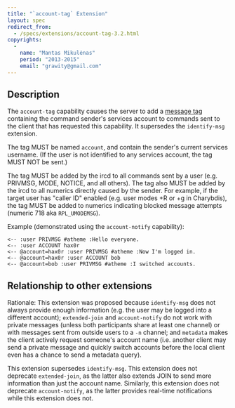```yaml
---
title: "`account-tag` Extension"
layout: spec
redirect_from:
  - /specs/extensions/account-tag-3.2.html
copyrights:
  -
    name: "Mantas Mikulėnas"
    period: "2013-2015"
    email: "grawity@gmail.com"
---
```


## Description

The `account-tag` capability causes the server to add a [message tag][] containing
the command sender's services account to commands sent to the client that has
requested this capability. It supersedes the `identify-msg` extension.

The tag MUST be named `account`, and contain the sender's current services
username. (If the user is not identified to any services account, the tag MUST
NOT be sent.)

The tag MUST be added by the ircd to all commands sent by a user (e.g. PRIVMSG,
MODE, NOTICE, and all others). The tag also MUST be added by the ircd to all
numerics directly caused by the sender. For example, if the target user has
"caller ID" enabled (e.g. user modes +R or +g in Charybdis), the tag MUST be
added to numerics indicating blocked message attempts (numeric 718 aka
`RPL_UMODEMSG`).

Example (demonstrated using the `account-notify` capability):

    <-- :user PRIVMSG #atheme :Hello everyone.
    <-- :user ACCOUNT hax0r
    <-- @account=hax0r :user PRIVMSG #atheme :Now I'm logged in.
    <-- @account=hax0r :user ACCOUNT bob
    <-- @account=bob :user PRIVMSG #atheme :I switched accounts.

## Relationship to other extensions

Rationale: This extension was proposed because `identify-msg` does not always
provide enough information (e.g. the user may be logged into a different
account); `extended-join` and `account-notify` do not work with private
messages (unless both participants share at least one channel) or with messages
sent from outside users to a `-n` channel; and `metadata` makes the client
actively request someone's account name (i.e. another client may send a private
message and quickly switch accounts before the local client even has a chance
to send a metadata query).

This extension supersedes `identify-msg`. This extension does not deprecate
`extended-join`, as the latter also extends JOIN to send more information than
just the account name. Similarly, this extension does not deprecate
`account-notify`, as the latter provides real-time notifications while this
extension does not.

[message tag]: ../extensions/message-tags.html
